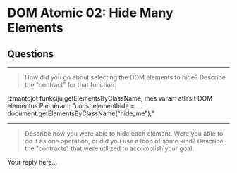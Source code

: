 # DOM Atomic 02: Hide Many Elements

## Questions

---

> How did you go about selecting the DOM elements to hide? Describe the "contract" for that function.

Izmantojot funkciju getElementsByClassName, mēs varam atlasīt DOM elementus
Piemēram: "const elementhide = document.getElementsByClassName("hide_me");"

---

> Describe how you were able to hide each element. Were you able to do it as one operation, or did you use a loop of some kind? Describe the "contracts" that were utilized to accomplish your goal.

Your reply here...